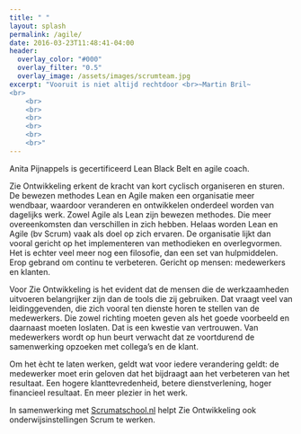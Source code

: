 ```yaml
---
title: " "
layout: splash
permalink: /agile/
date: 2016-03-23T11:48:41-04:00
header:
  overlay_color: "#000"
  overlay_filter: "0.5"
  overlay_image: /assets/images/scrumteam.jpg
excerpt: "Vooruit is niet altijd rechtdoor <br>~Martin Bril~
<br>
	<br>
	<br>
	<br>
	<br>
	<br>
	<br>"
---
```



Anita Pijnappels is gecertificeerd Lean Black Belt en agile coach. 

Zie Ontwikkeling erkent de kracht van kort cyclisch organiseren en sturen. De bewezen methodes Lean en Agile maken een organisatie meer wendbaar, waardoor veranderen en ontwikkelen onderdeel worden van dagelijks werk. Zowel Agile als Lean zijn bewezen methodes. Die meer overeenkomsten dan verschillen in zich hebben. Helaas worden Lean en Agile (bv Scrum) vaak als doel op zich ervaren. De organisatie lijkt dan vooral gericht op het implementeren van methodieken en overlegvormen. 
Het is echter veel meer nog een filosofie, dan een set van hulpmiddelen. Erop gebrand om continu te verbeteren. Gericht op mensen: medewerkers en klanten.

Voor Zie Ontwikkeling is het evident dat de mensen die de werkzaamheden uitvoeren belangrijker zijn dan de tools die zij gebruiken. Dat vraagt veel van leidinggevenden, die zich vooral ten dienste horen te stellen van de medewerkers. Die zowel richting moeten geven als het goede voorbeeld en daarnaast moeten loslaten. Dat is een kwestie van vertrouwen. Van medewerkers wordt op hun beurt verwacht dat ze voortdurend de samenwerking opzoeken met collega’s en de klant. 

Om het ècht te laten werken, geldt wat voor iedere verandering geldt: de medewerker moet erin geloven dat het bijdraagt aan het verbeteren van het resultaat. Een hogere klanttevredenheid, betere dienstverlening, hoger financieel resultaat. En meer plezier in het werk.  

In samenwerking met [Scrumatschool.nl](https://www.scrumatschool.nl/) helpt Zie Ontwikkeling ook onderwijsinstellingen Scrum te werken.
